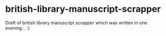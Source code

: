 # british-library-manuscript-scrapper
Draft of british library manuscript scrapper which was written in one evening... :)

